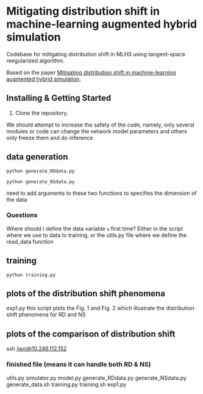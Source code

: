 # Mitigating distribution shift in machine-learning augmented hybrid simulation


Codebase for mitigating distribution shift in MLHS using tangent-space reegularized algorithm.

Based on the paper [Mitigating distribution shift in machine-learning augmented hybrid simulation]().


## Installing & Getting Started

1. Clone the repository.


We should attempt to increase the safety of the code, namely, only several modules or code can change the network model parameters and others only freeze them and do inference  


##  data generation
`python generate_RDdata.py`

`python generate_NSdata.py`

need to add arguments to these two functions to specifies the dimension of the data

### Questions
Where should I define the data variable `u` first time? Either in the script where we use to data to training, or the utils.py file where we define the read_data function


## training
`python training.py`


## plots of the distribution shift phenomena
exp1.py
this script plots the Fig. 1 and Fig. 2 which illustrate the distribution shift 
phenomena for RD and NS

## plots of the comparison of distribution shift
ssh jiaxi@10.246.112.152

### finished file (means it can handle both RD & NS)
utils.py
simulator.py
model.py
generate_RDdata.py 
generate_NSdata.py 
generate_data.sh
training.py
training.sh
exp1.py